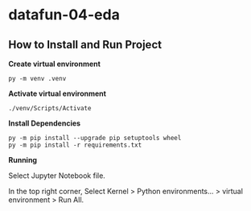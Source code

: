 # datafun-04-eda

## How to Install and Run Project

**Create virtual environment**

```shell
py -m venv .venv
```

**Activate virtual environment**

```shell
./venv/Scripts/Activate
```

**Install Dependencies**

```shell
py -m pip install --upgrade pip setuptools wheel
py -m pip install -r requirements.txt
```

**Running**

Select Jupyter Notebook file.

In the top right corner, Select Kernel > Python environments... > virtual environment > Run All.